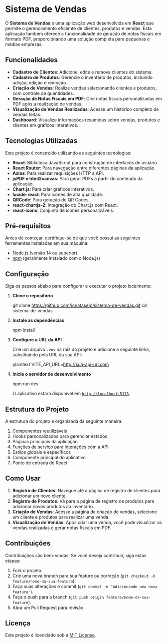 # Sistema de Vendas

O **Sistema de Vendas** é uma aplicação web desenvolvida em **React** que permite o gerenciamento eficiente de clientes, produtos e vendas. Esta aplicação também oferece a funcionalidade de geração de notas fiscais em formato PDF, proporcionando uma solução completa para pequenas e médias empresas.

## Funcionalidades

- **Cadastro de Clientes**: Adicione, edite e remova clientes do sistema.
- **Cadastro de Produtos**: Gerencie o inventário de produtos, incluindo adição, edição e remoção.
- **Criação de Vendas**: Realize vendas selecionando clientes e produtos, com controle de quantidades.
- **Geração de Notas Fiscais em PDF**: Crie notas fiscais personalizadas em PDF após a realização de vendas.
- **Visualização de Vendas Realizadas**: Acesse um histórico completo de vendas feitas.
- **Dashboard**: Visualize informações resumidas sobre vendas, produtos e clientes em gráficos interativos.

## Tecnologias Utilizadas

Este projeto é construído utilizando as seguintes tecnologias:

- **React**: Biblioteca JavaScript para construção de interfaces de usuário.
- **React Router**: Para navegação entre diferentes páginas da aplicação.
- **Axios**: Para realizar requisições HTTP à API.
- **jsPDF e html2canvas**: Para gerar PDFs a partir do conteúdo da aplicação.
- **Chart.js**: Para criar gráficos interativos.
- **lucide-react**: Para ícones de alta qualidade.
- **QRCode**: Para geração de QR Codes.
- **react-chartjs-2**: Integração do Chart.js com React.
- **react-icons**: Conjunto de ícones personalizáveis.

## Pré-requisitos

Antes de começar, certifique-se de que você possui as seguintes ferramentas instaladas em sua máquina:

- [Node.js](https://nodejs.org/) (versão 14 ou superior)
- [npm](https://www.npmjs.com/) (geralmente instalado com o Node.js)

## Configuração

Siga os passos abaixo para configurar e executar o projeto localmente:

1. **Clone o repositório**

   git clone https://github.com/jonatasem/sistema-de-vendas.git
   cd sistema-de-vendas
   

2. **Instale as dependências**

   npm install
   

3. **Configure a URL da API**

   Crie um arquivo `.env` na raiz do projeto e adicione a seguinte linha, substituindo pela URL da sua API:

   plaintext
   VITE_API_URL=http://sua-api-url.com
   

4. **Inicie o servidor de desenvolvimento**

   npm run dev
   

   O aplicativo estará disponível em [`http://localhost:5173`](http://localhost:5173).

## Estrutura do Projeto

A estrutura do projeto é organizada da seguinte maneira:

1. Componentes reutilizáveis
2. Hooks personalizados para gerenciar estados
3. Páginas principais da aplicação
4. Funções de serviço para interações com a API
5. Estilos globais e específicos
6. Componente principal do aplicativo
7. Ponto de entrada do React


## Como Usar

1. **Registro de Clientes**: Navegue até a página de registro de clientes para adicionar um novo cliente.
2. **Registro de Produtos**: Vá para a página de registro de produtos para adicionar novos produtos ao inventário.
3. **Criação de Vendas**: Acesse a página de criação de vendas, selecione um cliente e produtos para realizar uma venda.
4. **Visualização de Vendas**: Após criar uma venda, você pode visualizar as vendas realizadas e gerar notas fiscais em PDF.

## Contribuições

Contribuições são bem-vindas! Se você deseja contribuir, siga estas etapas:

1. Fork o projeto.
2. Crie uma nova branch para sua feature ou correção (`git checkout -b feature/nome-da-sua-feature`).
3. Faça suas alterações e commit (`git commit -m 'Adicionando uma nova feature'`).
4. Faça o push para a branch (`git push origin feature/nome-da-sua-feature`).
5. Abra um Pull Request para revisão.

## Licença

Este projeto é licenciado sob a [MIT License](LICENSE).
